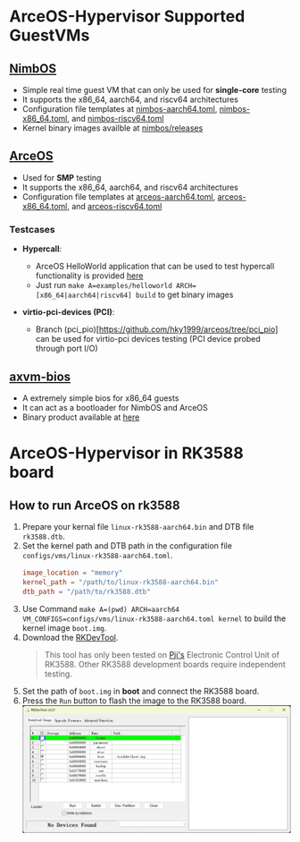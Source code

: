 # ArceOS-Hypervisor Supported GuestVMs

## [NimbOS](https://github.com/arceos-hypervisor/nimbos)

* Simple real time guest VM that can only be used for **single-core** testing
* It supports the x86_64, aarch64, and riscv64 architectures
* Configuration file templates at [nimbos-aarch64.toml](../configs/vms/nimbos-aarch64.toml), [nimbos-x86_64.toml](../configs/vms/nimbos-x86_64.toml), and [nimbos-riscv64.toml](../configs/vms/nimbos-riscv64.toml)
* Kernel binary images availble at [nimbos/releases](https://github.com/arceos-hypervisor/nimbos/releases/tag/v0.6)

## [ArceOS](https://github.com/arceos-hypervisor/arceos)
* Used for **SMP** testing
* It supports the x86_64, aarch64, and riscv64 architectures
* Configuration file templates at [arceos-aarch64.toml](../configs/vms/arceos-aarch64.toml), [arceos-x86_64.toml](../configs/vms/arceos-x86_64.toml), and [arceos-riscv64.toml](../configs/vms/arceos-riscv64.toml)

### Testcases

* **Hypercall**:
    * ArceOS HelloWorld application that can be used to test hypercall functionality is provided [here](https://github.com/arceos-hypervisor/arceos/blob/gvm_test/examples/helloworld/src/main.rs)
    * Just run `make A=examples/helloworld ARCH=[x86_64|aarch64|riscv64] build` to get binary images 

* **virtio-pci-devices (PCI)**: 
    * Branch (pci_pio)[https://github.com/hky1999/arceos/tree/pci_pio] can be used for virtio-pci devices testing (PCI device probed through port I/O)

## [axvm-bios](https://github.com/arceos-hypervisor/axvm-bios-x86)

* A extremely simple bios for x86_64 guests
* It can act as a bootloader for NimbOS and ArceOS
* Binary product available at [here](https://github.com/arceos-hypervisor/axvm-bios-x86/releases/download/v0.1/axvm-bios.bin)

# ArceOS-Hypervisor in RK3588 board
## How to run ArceOS on rk3588
1. Prepare your kernal file `linux-rk3588-aarch64.bin` and DTB file `rk3588.dtb`.
2. Set the kernel path and DTB path in the configuration file `configs/vms/linux-rk3588-aarch64.toml`.
   ```toml
   image_location = "memory"
   kernel_path = "/path/to/linux-rk3588-aarch64.bin"
   dtb_path = "/path/to/rk3588.dtb"
   ```
3. Use Command `make A=(pwd) ARCH=aarch64 VM_CONFIGS=configs/vms/linux-rk3588-aarch64.toml kernel` to build the kernel image `boot.img`.
4. Download the [RKDevTool](https://download.t-firefly.com/product/Board/RK3588/Tool/Window/RKDevTool_Release_v3.31.zip). 
    >This tool has only been tested on [Pji's](https://www.pji.net.cn/) Electronic Control Unit of RK3588. Other RK3588 development boards require independent testing.
5. Set the path of `boot.img` in **boot** and connect the RK3588 board.
6. Press the `Run` button to flash the image to the RK3588 board.
![RKDevTool](./figures/RKDevTool3.3.png)